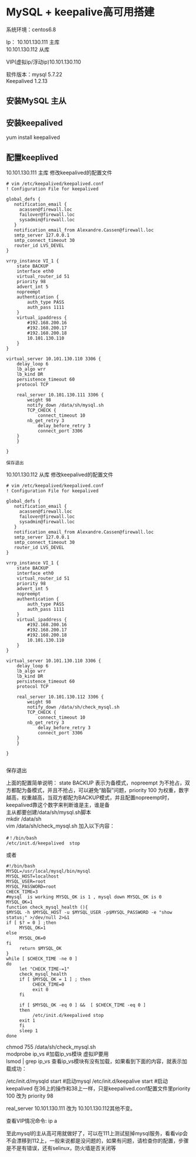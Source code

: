 # MySQL + keepalive高可用搭建

系统环境：centos6.8  

Ip：
10.101.130.111 主库  
10.101.130.112 从库  

VIP(虚拟ip/浮动ip)10.101.130.110  

软件版本：mysql 5.7.22  
Keepalived 1.2.13   
## 安装MySQL 主从

## 安装keepalived
yum install keepalived

## 配置keeplived

10.101.130.111 主库
修改keepalived的配置文件
```
# vim /etc/keepalived/keepalived.conf
! Configuration File for keepalived

global_defs {
   notification_email {
     acassen@firewall.loc
     failover@firewall.loc
     sysadmin@firewall.loc
   }
   notification_email_from Alexandre.Cassen@firewall.loc
   smtp_server 127.0.0.1 
   smtp_connect_timeout 30
   router_id LVS_DEVEL
}

vrrp_instance VI_1 {
    state BACKUP
    interface eth0
    virtual_router_id 51
    priority 98
    advert_int 5
    nopreempt 
    authentication {
        auth_type PASS
        auth_pass 1111
    }
    virtual_ipaddress {
        #192.168.200.16
        #192.168.200.17
        #192.168.200.18
        10.101.130.110
    }
}

virtual_server 10.101.130.110 3306 {
    delay_loop 6 
    lb_algo wrr 
    lb_kind DR 
    persistence_timeout 60 
    protocol TCP 
    
    real_server 10.101.130.111 3306 { 
        weight 98 
        notify_down /data/sh/mysql.sh 
        TCP_CHECK { 
            connect_timeout 10 
	    nb_get_retry 3 
            delay_before_retry 3 
            connect_port 3306 
	} 
    }

}

保存退出

```

10.101.130.112 从库
修改keepalived的配置文件

```
# vim /etc/keepalived/keepalived.conf
! Configuration File for keepalived

global_defs {
   notification_email {
     acassen@firewall.loc
     failover@firewall.loc
     sysadmin@firewall.loc
   }
   notification_email_from Alexandre.Cassen@firewall.loc
   smtp_server 127.0.0.1 
   smtp_connect_timeout 30
   router_id LVS_DEVEL
}

vrrp_instance VI_1 {
    state BACKUP
    interface eth0
    virtual_router_id 51
    priority 98
    advert_int 5
    nopreempt 
    authentication {
        auth_type PASS
        auth_pass 1111
    }
    virtual_ipaddress {
        #192.168.200.16
        #192.168.200.17
        #192.168.200.18
        10.101.130.110
    }
}

virtual_server 10.101.130.110 3306 {
    delay_loop 6 
    lb_algo wrr 
    lb_kind DR 
    persistence_timeout 60 
    protocol TCP 
    
    real_server 10.101.130.112 3306 { 
        weight 98 
        notify_down /data/sh/check_mysql.sh 
        TCP_CHECK { 
            connect_timeout 10 
	    nb_get_retry 3 
            delay_before_retry 3 
            connect_port 3306 
	} 
    }

}
   
```

保存退出

上面的配置简单说明：
state BACKUP  表示为备模式，nopreempt 为不抢占，双方都配为备模式，并且不抢占，可以避免“脑裂”问题，priority 100 为权重，数字越高，权重越高，当双方都配为BACKUP模式，并且配置nopreempt时，keepalived靠这个数字来判断谁是主，谁是备  
主从都要创建/data/sh/mysql.sh脚本  
mkdir /data/sh  
vim /data/sh/check_mysql.sh 加入以下内容：  
```
#！/bin/bash
/etc/init.d/keepalived  stop  
```

或者 

```
#!/bin/bash  
MYSQL=/usr/local/mysql/bin/mysql  
MYSQL_HOST=localhost 
MYSQL_USER=root 
MYSQL_PASSWORD=root
CHECK_TIME=3  
#mysql  is working MYSQL_OK is 1 , mysql down MYSQL_OK is 0  
MYSQL_OK=1 
function check_mysql_health (){  
$MYSQL -h $MYSQL_HOST -u $MYSQL_USER -p$MYSQL_PASSWORD -e "show status;" >/dev/null 2>&1  
if [ $? = 0 ] ;then  
     MYSQL_OK=1 
else  
     MYSQL_OK=0 
fi  
     return $MYSQL_OK  
}  
while [ $CHECK_TIME -ne 0 ]  
do  
     let "CHECK_TIME-=1" 
     check_mysql_health  
     if [ $MYSQL_OK = 1 ] ; then  
          CHECK_TIME=0 
          exit 0  
     fi  
 
     if [ $MYSQL_OK -eq 0 ] &&  [ $CHECK_TIME -eq 0 ]  
     then  
          /etc/init.d/keepalived stop  
     exit 1   
     fi  
     sleep 1  
done 
```
chmod  755  /data/sh/check_mysql.sh  
modprobe  ip_vs  #加载ip_vs模块 虚拟IP要用  
lsmod |  grep  ip_vs  查看ip_vs模块有没有加载，如果看到下面的内容，就表示加载成功：  


/etc/init.d/mysqld  start  #启动mysql
/etc/init.d/keepalive  start   #启动keepalived
在36上的操作和38上一样，只是keepalived.conf配置文件里priority 100 改为 priority 98
 
real_server 10.101.130.111 改为 10.101.130.112其他不变。
 
查看VIP情况命令: ip a

 
至此mysql的主从高可用就做好了，可以在111上测试挺掉mysql服务，看看vip会不会漂移到112上，一般来说都是没问题的，如果有问题，请检查你的配置，步骤是不是有错误，还有selinux，防火墙是否关闭等
